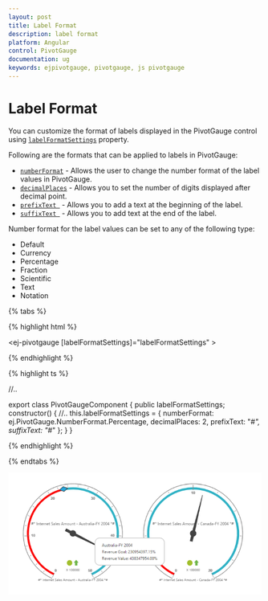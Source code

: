 ```yaml
---
layout: post
title: Label Format
description: label format
platform: Angular
control: PivotGauge
documentation: ug
keywords: ejpivotgauge, pivotgauge, js pivotgauge
---
```


# Label Format

You can customize the format of labels displayed in the PivotGauge control using [`labelFormatSettings`](/api/angular/ejpivotgauge#members:labelformatsettings) property.

Following are the formats that can be applied to labels in PivotGauge:

* [`numberFormat`](/api/angular/ejpivotgauge#members:labelformatsettings-numberformat) - Allows the user to change the number format of the label values in PivotGauge.
* [`decimalPlaces`](/api/angular/ejpivotgauge#members:labelformatsettings-decimalplaces) - Allows you to set the number of digits displayed after decimal point.
* [`prefixText `](/api/angular/ejpivotgauge#members:labelformatsettings-prefixtext) - Allows you to add a text at the beginning of the label.
* [`suffixText `](/api/angular/ejpivotgauge#members:labelformatsettings-suffixtext) - Allows you to add text at the end of the label.

Number format for the label values can be set to any of the following type:

* Default	
* Currency
* Percentage
* Fraction
* Scientific
* Text
* Notation

{% tabs %}

{% highlight html %}

<ej-pivotgauge [labelFormatSettings]="labelFormatSettings" >
</ej-pivotgauge>

{% endhighlight %}

{% highlight ts %}

//..

export class PivotGaugeComponent {
public labelFormatSettings;
    constructor() {
        //..
        this.labelFormatSettings = { numberFormat: ej.PivotGauge.NumberFormat.Percentage, decimalPlaces: 2, prefixText: "#*", suffixText: "*#" };
    }
}

{% endhighlight %}

{% endtabs %}

![](Label-Format_images/labelformat.png) 
